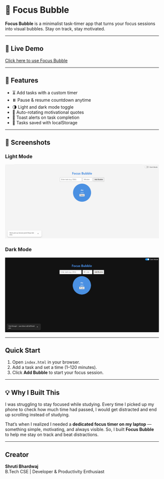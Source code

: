 # 🎯 Focus Bubble

**Focus Bubble** is a minimalist task-timer app that turns your focus sessions into visual bubbles. Stay on track, stay motivated.

---

## 🔗 Live Demo

[Click here to use Focus Bubble](https://shrutibhardwaj22.github.io/bubble-time/)

---

## 🔧 Features

- ⏳ Add tasks with a custom timer  
- ⏸️ Pause & resume countdown anytime  
- 🌗 Light and dark mode toggle  
- 💬 Auto-rotating motivational quotes  
- 🔔 Toast alerts on task completion  
- 💾 Tasks saved with localStorage  

---

## 📸 Screenshots

### Light Mode  
![Light Mode](images/screenshot1.png)

### Dark Mode  
![Dark Mode](images/screenshot2.png)

---

## Quick Start

1. Open `index.html` in your browser.  
2. Add a task and set a time (1–120 minutes).  
3. Click **Add Bubble** to start your focus session.  

---

## 💡 Why I Built This

I was struggling to stay focused while studying. Every time I picked up my phone to check how much time had passed, I would get distracted and end up scrolling instead of studying.

That’s when I realized I needed a **dedicated focus timer on my laptop** — something simple, motivating, and always visible. So, I built **Focus Bubble** to help me stay on track and beat distractions.

---

## Creator

**Shruti Bhardwaj**  
B.Tech CSE | Developer & Productivity Enthusiast
